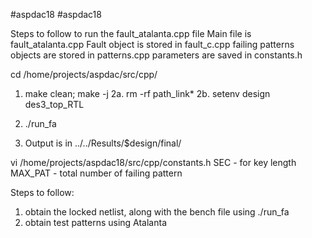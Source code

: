 #aspdac18 
#aspdac18
 
Steps to follow to run the fault_atalanta.cpp file 
Main file is fault_atalanta.cpp 
Fault object is stored in fault_c.cpp
failing patterns objects are stored in patterns.cpp
parameters are saved in constants.h

cd /home/projects/aspdac/src/cpp/
1. make clean; make -j
2a. rm -rf path_link*
2b. setenv design des3_top_RTL

3. ./run_fa

4. Output is in ../../Results/$design/final/


vi /home/projects/aspdac18/src/cpp/constants.h 
SEC     - for key length
MAX_PAT - total number of failing pattern



Steps to follow:
1. obtain the locked netlist, along with the bench file using ./run_fa
2. obtain test patterns using Atalanta

